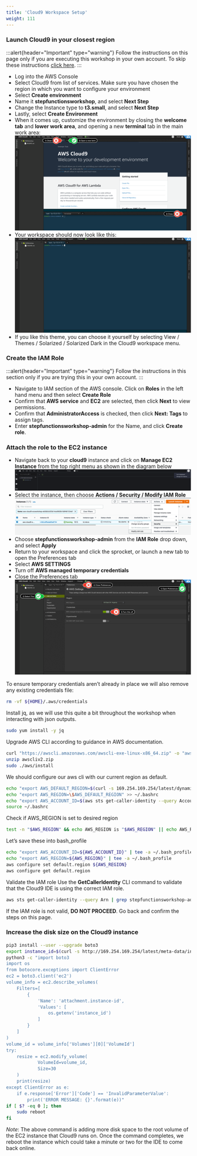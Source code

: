 ```yaml
---
title: 'Cloud9 Workspace Setup'
weight: 111
---
```


### Launch Cloud9 in your closest region

:::alert{header="Important" type="warning"}
Follow the instructions on this page only if you are executing this workshop in your own account. To skip these instructions [click here](../step-2).
:::

- Log into the AWS Console
- Select Cloud9 from list of services. Make sure you have chosen the region in which you want to configure your environment
- Select **Create environment**
- Name it **stepfunctionsworkshop**, and select **Next Step**
- Change the Instance type to **t3.small**, and select **Next Step**
- Lastly, select **Create Environment**
- When it comes up, customize the environment by closing the **welcome tab** and **lower work area**, and opening a new **terminal** tab in the main work area:
  ![Cloud9 Before](/static/img/setup/c9before.png)
- Your workspace should now look like this:
  ![Cloud9 After](/static/img/setup/c9after.png)
- If you like this theme, you can choose it yourself by selecting View / Themes / Solarized / Solarized Dark in the Cloud9 workspace menu.

### Create the IAM Role

:::alert{header="Important" type="warning"}
Follow the instructions in this section only if you are trying this in your own account.
:::

- Navigate to IAM section of the AWS console. Click on **Roles** in the left hand menu and then select **Create Role**
- Confirm that **AWS service** and **EC2** are selected, then click **Next** to view permissions.
- Confirm that **AdministratorAccess** is checked, then click **Next: Tags** to assign tags.
- Enter **stepfunctionsworkshop-admin** for the Name, and click **Create role**.

### Attach the role to the EC2 instance

- Navigate back to your **cloud9** instance and click on **Manage EC2 Instance** from the top right menu as shown in the diagram below
  ![Cloud9 manage](/static/img/setup/c9manageinstance.png)
- Select the instance, then choose **Actions / Security / Modify IAM Role**
  ![Cloud9 instance role](/static/img/setup/c9instancerole.png)
- Choose **stepfunctionsworkshop-admin** from the **IAM Role** drop down, and select **Apply**
- Return to your workspace and click the sprocket, or launch a new tab to open the Preferences tab
- Select **AWS SETTINGS**
- Turn off **AWS managed temporary credentials**
- Close the Preferences tab
  ![Cloud9 aws settings](/static/img/setup/c9disableiam.png)

To ensure temporary credentials aren’t already in place we will also remove any existing credentials file:

```bash
rm -vf ${HOME}/.aws/credentials
```

Install jq, as we will use this quite a bit throughout the workshop when interacting with json outputs.

```bash
sudo yum install -y jq
```

Upgrade AWS CLI according to guidance in AWS documentation.

```bash
curl "https://awscli.amazonaws.com/awscli-exe-linux-x86_64.zip" -o "awscliv2.zip"
unzip awscliv2.zip
sudo ./aws/install
```

We should configure our aws cli with our current region as default.

```bash
echo "export AWS_DEFAULT_REGION=$(curl -s 169.254.169.254/latest/dynamic/instance-identity/document | jq -r .region)" >> ~/.bashrc
echo "export AWS_REGION=\$AWS_DEFAULT_REGION" >> ~/.bashrc
echo "export AWS_ACCOUNT_ID=$(aws sts get-caller-identity --query Account --output text)" >> ~/.bashrc
source ~/.bashrc
```

Check if AWS_REGION is set to desired region

```bash
test -n "$AWS_REGION" && echo AWS_REGION is "$AWS_REGION" || echo AWS_REGION is not set
```

Let’s save these into bash_profile

```bash
echo "export AWS_ACCOUNT_ID=${AWS_ACCOUNT_ID}" | tee -a ~/.bash_profile
echo "export AWS_REGION=${AWS_REGION}" | tee -a ~/.bash_profile
aws configure set default.region ${AWS_REGION}
aws configure get default.region
```

Validate the IAM role
Use the **GetCallerIdentity** CLI command to validate that the Cloud9 IDE is using the correct IAM role.

```bash
aws sts get-caller-identity --query Arn | grep stepfunctionsworkshop-admin -q && echo "IAM role valid" || echo "IAM role NOT valid"
```

If the IAM role is not valid, **DO NOT PROCEED**. Go back and confirm the steps on this page.

### Increase the disk size on the Cloud9 instance

```bash
pip3 install --user --upgrade boto3
export instance_id=$(curl -s http://169.254.169.254/latest/meta-data/instance-id)
python3 -c "import boto3
import os
from botocore.exceptions import ClientError
ec2 = boto3.client('ec2')
volume_info = ec2.describe_volumes(
    Filters=[
        {
            'Name': 'attachment.instance-id',
            'Values': [
                os.getenv('instance_id')
            ]
        }
    ]
)
volume_id = volume_info['Volumes'][0]['VolumeId']
try:
    resize = ec2.modify_volume(
            VolumeId=volume_id,
            Size=30
    )
    print(resize)
except ClientError as e:
    if e.response['Error']['Code'] == 'InvalidParameterValue':
        print('ERROR MESSAGE: {}'.format(e))"
if [ $? -eq 0 ]; then
    sudo reboot
fi
```

_Note_: The above command is adding more disk space to the root volume of the EC2 instance that Cloud9 runs on. Once the command completes, we reboot the instance which could take a minute or two for the IDE to come back online.
